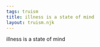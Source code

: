 ```yaml
---
tags: truism
title: illness is a state of mind
layout: truism.njk
---
```


illness is a state of mind